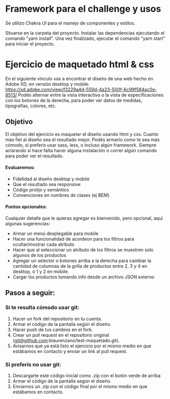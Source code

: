 # Framework para el challenge y usos
Se utilizo Chakra UI para el manejo de componentes y estilos.

Situarse en la carpeta del proyecto. Instalar las dependencias ejecutando el comando "yarn install".
Una vez finalizado, ejecutar el comando "yarn start" para iniciar el proyecto.
# Ejercicio de maquetado html & css
En el siguiente vínculo vas a encontrar el diseño de una web hecho en Adobe XD, en versión desktop y mobile:
https://xd.adobe.com/view/f3229a4d-559d-4a23-500f-6c99f584ac0e-8513/
Podés alternar entre la vista interactiva o la vista de especificaciones con los botones de la derecha, para poder ver datos de medidas, tipografías, colores, etc.

## Objetivo
El objetivo del ejercicio es maquetar el diseño usando html y css. Cuanto más fiel al diseño sea el resultado mejor.
Podés armarlo como te sea más cómodo, si preferís usar sass, less, o incluso algún framework. Siempre aclarando si hace falta hacer alguna instalación o correr algún comando para poder ver el resultado.

#### Evaluaremos:
* Fidelidad al diseño desktop y mobile
* Que el resultado sea responsive
* Código prolijo y semántico
* Convenciones en nombres de clases (ej BEM)

#### Puntos opcionales:
Cualquier detalle que le quieras agregar es bienvenido, pero opcional, aquí algunas sugerencias:
* Armar un menú desplegable para mobile
* Hacer una funcionalidad de acordeon para los filtros para ocultar/mostrar cada atributo
* Hacer que al seleccionar un atributo de los filtros se muestren solo algunos de los productos
* Agregar un selector o botones arriba a la derecha para cambiar la cantidad de columnas de la grilla de productos entre 2, 3 y 4 en desktop, ó 1 y 2 en mobile.
* Cargar los productos tomando info desde un archivo JSON externo

## Pasos a seguir:

### Si te resulta cómodo usar git:
1. Hacer un fork del repositorio en tu cuenta.
2. Armar el código de la pantalla según el diseño.
3. Hacer push de tus cambios en el fork.
4. Crear un pull request en el repositorio original (git@github.com:blaurenzano/test-maquetado.git).
5. Avisarnos que ya está listo el ejercicio por el mismo medio en que estábamos en contacto y enviar un link al pull request.

### Si preferís no usar git:
1. Descargarte este código inicial como .zip con el botón verde de arriba
2. Armar el código de la pantalla según el diseño.
3. Enviarnos un .zip con el código final por el mismo medio en que estábamos en contacto.
